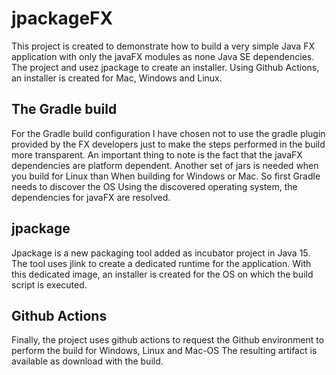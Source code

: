 # jpackageFX 

This project is created to demonstrate how to build a very simple Java FX application with only the javaFX modules 
as none Java SE dependencies. 
The project and usez jpackage to create an installer.
Using Github Actions, an installer is created for Mac, Windows and Linux.

## The Gradle build

For the Gradle build configuration I have chosen not to use the gradle plugin provided by the FX developers just
to make the steps performed in the build more transparent.
An important thing to note is the fact that the javaFX dependencies are platform dependent. Another set of jars is
needed when you build for Linux than When building for Windows or Mac. So first Gradle needs to discover the OS 
Using the discovered operating system, the dependencies for javaFX are resolved.

## jpackage

Jpackage is a new packaging tool added as incubator project in Java 15. The tool uses jlink to create a dedicated runtime
for the application. With this dedicated image, an installer is created for the OS on which the build script is executed.

## Github Actions

Finally, the project uses github actions to request the Github environment to perform the build for Windows, Linux and Mac-OS
The resulting artifact is available as download with the build.



